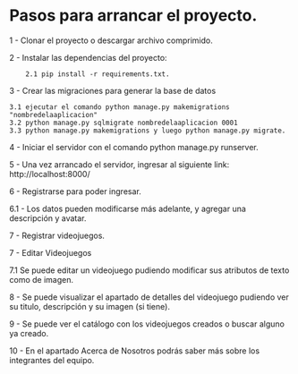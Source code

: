 <h1>Pasos para arrancar el proyecto.</h1> 

1 - Clonar el proyecto o descargar archivo comprimido.

2 - Instalar las dependencias del proyecto: 

        2.1 pip install -r requirements.txt.

3 - Crear las migraciones para generar la base de datos

    3.1 ejecutar el comando python manage.py makemigrations "nombredelaaplicacion"
    3.2 python manage.py sqlmigrate nombredelaaplicacion 0001
    3.3 python manage.py makemigrations y luego python manage.py migrate.

4 - Iniciar el servidor con el comando python manage.py runserver.

5 - Una vez arrancado el servidor, ingresar al siguiente link: http://localhost:8000/

6 - Registrarse para poder ingresar.

6.1 - Los datos pueden modificarse más adelante, y agregar una descripción y avatar.

7 - Registrar videojuegos.

7 - Editar Videojuegos

7.1 Se puede editar un videojuego pudiendo modificar sus atributos de texto como de imagen.

8 - Se puede visualizar el apartado de detalles del videojuego pudiendo ver su titulo, descripción y su imagen (si tiene).

9 - Se puede ver el catálogo con los videojuegos creados o buscar alguno ya creado.

10 - En el apartado Acerca de Nosotros podrás saber más sobre los integrantes del equipo.
